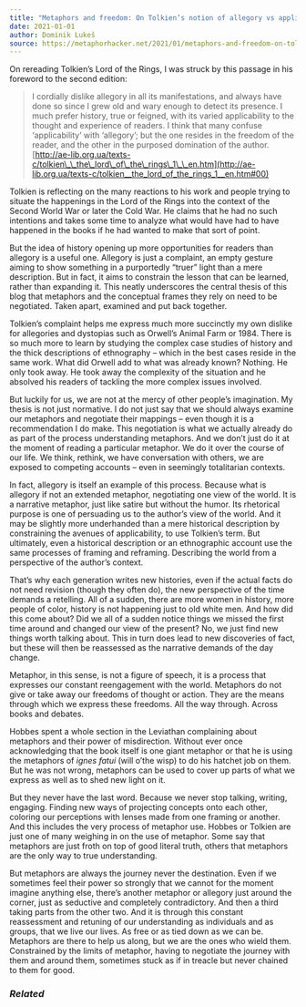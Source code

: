 ```yaml
---
title: "Metaphors and freedom: On Tolkien’s notion of allegory vs applicability"
date: 2021-01-01
author: Dominik Lukeš
source: https://metaphorhacker.net/2021/01/metaphors-and-freedom-on-tolkiens-notion-of-allegory-vs-applicability
---
```


On rereading Tolkien’s Lord of the Rings, I was struck by this passage in his foreword to the second edition:

> I cordially dislike allegory in all its manifestations, and always have done so since I grew old and wary enough to detect its presence. I much prefer history, true or feigned, with its varied applicability to the thought and experience of readers. I think that many confuse ‘applicability’ with ‘allegory’; but the one resides in the freedom of the reader, and the other in the purposed domination of the author. [http://ae-lib.org.ua/texts-c/tolkien\_\_the\_lord\_of\_the\_rings\_1\_\_en.htm](http://ae-lib.org.ua/texts-c/tolkien__the_lord_of_the_rings_1__en.htm#00)

Tolkien is reflecting on the many reactions to his work and people trying to situate the happenings in the Lord of the Rings into the context of the Second World War or later the Cold War. He claims that he had no such intentions and takes some time to analyze what would have had to have happened in the books if he had wanted to make that sort of point.

But the idea of history opening up more opportunities for readers than allegory is a useful one. Allegory is just a complaint, an empty gesture aiming to show something in a purportedly “truer” light than a mere description. But in fact, it aims to constrain the lesson that can be learned, rather than expanding it. This neatly underscores the central thesis of this blog that metaphors and the conceptual frames they rely on need to be negotiated. Taken apart, examined and put back together.

Tolkien’s complaint helps me express much more succinctly my own dislike for allegories and dystopias such as Orwell’s Animal Farm or 1984. There is so much more to learn by studying the complex case studies of history and the thick descriptions of ethnography – which in the best cases reside in the same work. What did Orwell add to what was already known? Nothing. He only took away. He took away the complexity of the situation and he absolved his readers of tackling the more complex issues involved.

But luckily for us, we are not at the mercy of other people’s imagination. My thesis is not just normative. I do not just say that we should always examine our metaphors and negotiate their mappings – even though it is a recommendation I do make. This negotiation is what we actually already do as part of the process understanding metaphors. And we don’t just do it at the moment of reading a particular metaphor. We do it over the course of our life. We think, rethink, we have conversation with others, we are exposed to competing accounts – even in seemingly totalitarian contexts.

In fact, allegory is itself an example of this process. Because what is allegory if not an extended metaphor, negotiating one view of the world. It is a narrative metaphor, just like satire but without the humor. Its rhetorical purpose is one of persuading us to the author’s view of the world. And it may be slightly more underhanded than a mere historical description by constraining the avenues of applicability, to use Tolkien’s term. But ultimately, even a historical description or an ethnographic account use the same processes of framing and reframing. Describing the world from a perspective of the author’s context.

That’s why each generation writes new histories, even if the actual facts do not need revision (though they often do), the new perspective of the time demands a retelling. All of a sudden, there are more women in history, more people of color, history is not happening just to old white men. And how did this come about? Did we all of a sudden notice things we missed the first time around and changed our view of the present? No, we just find new things worth talking about. This in turn does lead to new discoveries of fact, but these will then be reassessed as the narrative demands of the day change.

Metaphor, in this sense, is not a figure of speech, it is a process that expresses our constant reengagement with the world. Metaphors do not give or take away our freedoms of thought or action. They are the means through which we express these freedoms. All the way through. Across books and debates.

Hobbes spent a whole section in the Leviathan complaining about metaphors and their power of misdirection. Without ever once acknowledging that the book itself is one giant metaphor or that he is using the metaphors of *ignes fatui* (will o’the wisp) to do his hatchet job on them. But he was not wrong, metaphors can be used to cover up parts of what we express as well as to shed new light on it.

But they never have the last word. Because we never stop talking, writing, engaging. Finding new ways of projecting concepts onto each other, coloring our perceptions with lenses made from one framing or another. And this includes the very process of metaphor use. Hobbes or Tolkien are just one of many weighing in on the use of metaphor. Some say that metaphors are just froth on top of good literal truth, others that metaphors are the only way to true understanding.

But metaphors are always the journey never the destination. Even if we sometimes feel their power so strongly that we cannot for the moment imagine anything else, there’s another metaphor or allegory just around the corner, just as seductive and completely contradictory. And then a third taking parts from the other two. And it is through this constant reassessment and retuning of our understanding as individuals and as groups, that we live our lives. As free or as tied down as we can be. Metaphors are there to help us along, but we are the ones who wield them. Constrained by the limits of metaphor, having to negotiate the journey with them and around them, sometimes stuck as if in treacle but never chained to them for good.

### *Related*